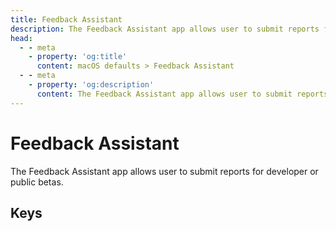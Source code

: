 ```yaml
---
title: Feedback Assistant
description: The Feedback Assistant app allows user to submit reports for developer or public betas.
head:
  - - meta
    - property: 'og:title'
      content: macOS defaults > Feedback Assistant
  - - meta
    - property: 'og:description'
      content: The Feedback Assistant app allows user to submit reports for developer or public betas.
---
```


<script setup>
import FolderTableOfContents from '../../components/FolderTableOfContents.vue'
</script>

# Feedback Assistant

The Feedback Assistant app allows user to submit reports for developer or public betas.

## Keys

<FolderTableOfContents />
